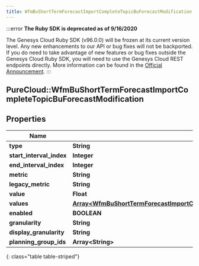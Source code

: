 ```yaml
---
title: WfmBuShortTermForecastImportCompleteTopicBuForecastModification
---
```


:::error
**The Ruby SDK is deprecated as of 9/16/2020**

The Genesys Cloud Ruby SDK (v96.0.0) will be frozen at its current version level. Any new enhancements to our API or bug fixes will not be backported. If you do need to take advantage of new features or bug fixes outside the Genesys Cloud Ruby SDK, you will need to use the Genesys Cloud REST endpoints directly. More information can be found in the [Official Announcement](https://developer.mypurecloud.com/forum/t/announcement-genesys-cloud-ruby-sdk-end-of-life/8850).
:::


## PureCloud::WfmBuShortTermForecastImportCompleteTopicBuForecastModification

## Properties

|Name | Type | Description | Notes|
|------------ | ------------- | ------------- | -------------|
| **type** | **String** |  | [optional] |
| **start_interval_index** | **Integer** |  | [optional] |
| **end_interval_index** | **Integer** |  | [optional] |
| **metric** | **String** |  | [optional] |
| **legacy_metric** | **String** |  | [optional] |
| **value** | **Float** |  | [optional] |
| **values** | [**Array&lt;WfmBuShortTermForecastImportCompleteTopicModificationIntervalOffsetValue&gt;**](WfmBuShortTermForecastImportCompleteTopicModificationIntervalOffsetValue.html) |  | [optional] |
| **enabled** | **BOOLEAN** |  | [optional] |
| **granularity** | **String** |  | [optional] |
| **display_granularity** | **String** |  | [optional] |
| **planning_group_ids** | **Array&lt;String&gt;** |  | [optional] |
{: class="table table-striped"}


